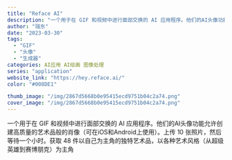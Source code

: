 ```yaml
---
title: "Reface AI"
description: "一个用于在 GIF 和视频中进行面部交换的 AI 应用程序。他们的AI头像功能允许创建高质量的艺术品般的肖像（可在iOS"
author: "瑞东"
date: "2023-03-30"
tags:
  - "GIF"
  - "头像"
  - "生成器"
categories: AI应用 AI绘画 图像处理
series: "application"
website_link: "https://hey.reface.ai/"
color: "#008DE1"

thumb_image: "/img/2867d5668b0e95415ecd9751b04c2a74.png"
cover_image: "/img/2867d5668b0e95415ecd9751b04c2a74.png"
---
```


一个用于在 GIF 和视频中进行面部交换的 AI 应用程序。他们的AI头像功能允许创建高质量的艺术品般的肖像（可在iOS和Android上使用）。上传 10 张照片，然后等待一个小时。获取 48 件以自己为主角的独特艺术品，以各种艺术风格（从超级英雄到赛博朋克）为主角